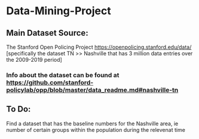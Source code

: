 # Data-Mining-Project

## Main Dataset Source:
The Stanford Open Policing Project 
https://openpolicing.stanford.edu/data/ 
[specifically the dataset TN >> Nashville that has 3 million data entries over the 2009-2019 period]

### Info about the dataset can be found at https://github.com/stanford-policylab/opp/blob/master/data_readme.md#nashville-tn

## To Do: 
Find a dataset that has the baseline numbers for the Nashville area, ie number of certain groups within the population during the relevenat time
